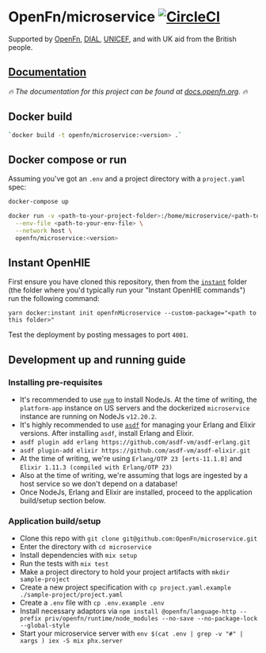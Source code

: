 # OpenFn/microservice [![CircleCI](https://circleci.com/gh/OpenFn/microservice.svg?style=svg)](https://circleci.com/gh/OpenFn/microservice)

Supported by [OpenFn](https://www.openfn.org),
[DIAL](https://digitalimpactalliance.org), [UNICEF](https://www.unicef.org), and
with UK aid from the British people.

## [Documentation](https://docs.openfn.org/documentation/microservice/home)

_🔥 The documentation for this project can be found at
[docs.openfn.org](https://docs.openfn.org/documentation/microservice/home). 🔥_

## Docker build

```sh
`docker build -t openfn/microservice:<version> .`
```

## Docker compose or run

Assuming you've got an `.env` and a project directory with a `project.yaml`
spec:

```sh
docker-compose up
```

```sh
docker run -v <path-to-your-project-folder>:/home/microservice/<path-to-your-project-folder> \
  --env-file <path-to-your-env-file> \
  --network host \
  openfn/microservice:<version>
```

## Instant OpenHIE

First ensure you have cloned this repository, then from the
[`instant`](https://github.com/openhie/instant) folder (the folder where you'd
typically run your "Instant OpenHIE commands") run the following command:

```
yarn docker:instant init openfnMicroservice --custom-package="<path to this folder>"
```

Test the deployment by posting messages to port `4001`.

## Development up and running guide

### Installing pre-requisites

- It's recommended to use [`nvm`](https://github.com/nvm-sh/nvm) to install
  NodeJs. At the time of writing, the `platform-app` instance on US servers and
  the dockerized `microservice` instance are running on NodeJs `v12.20.2`.
- It's highly recommended to use [`asdf`](https://github.com/asdf-vm/asdf) for
  managing your Erlang and Elixir versions. After installing `asdf`, install
  Erlang and Elixir.
- `asdf plugin add erlang https://github.com/asdf-vm/asdf-erlang.git`
- `asdf plugin-add elixir https://github.com/asdf-vm/asdf-elixir.git`
- At the time of writing, we're using `Erlang/OTP 23 [erts-11.1.8]` and
  `Elixir 1.11.3 (compiled with Erlang/OTP 23)`
- Also at the time of writing, we're assuming that logs are ingested by a host
  service so we don't depend on a database!
- Once NodeJs, Erlang and Elixir are installed, proceed to the application
  build/setup section below.

### Application build/setup

- Clone this repo with `git clone git@github.com:OpenFn/microservice.git`
- Enter the directory with `cd microservice`
- Install dependencies with `mix setup`
- Run the tests with `mix test`
- Make a project directory to hold your project artifacts with
  `mkdir sample-project`
- Create a new project specification with
  `cp project.yaml.example ./sample-project/project.yaml`
- Create a `.env` file with `cp .env.example .env`
- Install necessary adaptors via
  `npm install @openfn/language-http --prefix priv/openfn/runtime/node_modules --no-save --no-package-lock --global-style`
- Start your microservice server with
  `env $(cat .env | grep -v "#" | xargs ) iex -S mix phx.server`
